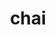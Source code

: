 ---
title: "chai"
layout: cache
categories: [package, develop]
meta: {"compilers": ["cce@18.0.0", "gcc@10.3.0", "gcc@11.4.0", "gcc@7.3.1", "gcc@7.5.0", "gcc@9.4.0", "intel-oneapi-compilers@2025.1.0"], "num_specs": 129, "num_specs_by_stack": {"e4s": 34, "e4s-cray-rhel": 6, "e4s-cray-sles": 2, "e4s-neoverse-v2": 16, "e4s-neoverse_v1": 12, "e4s-oneapi": 5, "e4s-power": 4, "e4s-rocm-external": 16, "radiuss": 10, "radiuss-aws": 14, "radiuss-aws-aarch64": 10, "root": 129}, "oss": ["amzn2", "rhel8", "sle_hpc15", "ubuntu18.04", "ubuntu20.04", "ubuntu22.04"], "platforms": ["linux"], "stacks": ["e4s", "e4s-cray-rhel", "e4s-cray-sles", "e4s-neoverse-v2", "e4s-neoverse_v1", "e4s-oneapi", "e4s-power", "e4s-rocm-external", "radiuss", "radiuss-aws", "radiuss-aws-aarch64", "root"], "targets": ["aarch64", "neoverse_v1", "neoverse_v2", "ppc64le", "x86_64_v3", "x86_64_v4"], "versions": ["2024.07.0", "2025.03.0"]}
spec_details: [{"compiler": "gcc@11.4.0", "hash": "22v4b5nqugs5gud4mzumcqdzhoig4hyw", "os": "ubuntu22.04", "platform": "linux", "size": "-", "stacks": ["e4s", "root"], "target": "x86_64_v3", "variants": ["amdgpu_target:=gfx90a", "build_system=cmake", "build_type=Release", "~cuda", "~enable_pick", "+examples", "generator=make", "~ipo", "+mpi", "~openmp", "~raja", "+rocm", "+separable_compilation", "+shared", "tests=none"], "versions": ["2024.07.0"]}, {"compiler": "gcc@11.4.0", "hash": "2slkm3cglaid2l63cq2t2bcnbpuauwsc", "os": "ubuntu22.04", "platform": "linux", "size": "-", "stacks": ["e4s-rocm-external", "root"], "target": "x86_64_v3", "variants": ["amdgpu_target:=gfx90a", "build_system=cmake", "build_type=Release", "~cuda", "~enable_pick", "+examples", "generator=make", "~ipo", "+mpi", "~openmp", "~raja", "+rocm", "+separable_compilation", "+shared", "tests=none"], "versions": ["2024.07.0"]}, {"compiler": "gcc@11.4.0", "hash": "2yaiqy4v3m3o6nph2vfmxknp7lyuymtn", "os": "ubuntu22.04", "platform": "linux", "size": "-", "stacks": ["e4s-neoverse_v1", "root"], "target": "neoverse_v1", "variants": ["build_system=cmake", "build_type=Release", "+cuda", "cuda_arch:=75", "~enable_pick", "+examples", "generator=make", "~ipo", "+mpi", "~openmp", "~raja", "~rocm", "+separable_compilation", "+shared", "tests=none"], "versions": ["2024.07.0"]}, {"compiler": "gcc@11.4.0", "hash": "3fjcsvjmcmo47vx3c2y2zvu6lf4hqvkz", "os": "ubuntu22.04", "platform": "linux", "size": "-", "stacks": ["e4s-neoverse-v2", "root"], "target": "neoverse_v2", "variants": ["build_system=cmake", "build_type=Release", "~cuda", "~enable_pick", "+examples", "generator=make", "~ipo", "+mpi", "~openmp", "~raja", "~rocm", "+separable_compilation", "+shared", "tests=none"], "versions": ["2024.07.0"]}, {"compiler": "gcc@11.4.0", "hash": "3mxp32wchbbrqfgrwg4dntj3zsekuwr3", "os": "ubuntu22.04", "platform": "linux", "size": "-", "stacks": ["e4s", "root"], "target": "x86_64_v3", "variants": ["build_system=cmake", "build_type=Release", "+cuda", "cuda_arch:=90", "~enable_pick", "+examples", "generator=make", "~ipo", "+mpi", "~openmp", "~raja", "~rocm", "+separable_compilation", "+shared", "tests=none"], "versions": ["2024.07.0"]}, {"compiler": "gcc@11.4.0", "hash": "3yrnkvdtai4wrsamcjsgas5wh37d4wb6", "os": "ubuntu22.04", "platform": "linux", "size": "-", "stacks": ["e4s", "root"], "target": "x86_64_v3", "variants": ["build_system=cmake", "build_type=Release", "+cuda", "cuda_arch:=90", "~enable_pick", "+examples", "generator=make", "~ipo", "+mpi", "~openmp", "~raja", "~rocm", "+separable_compilation", "+shared", "tests=none"], "versions": ["2024.07.0"]}, {"compiler": "gcc@7.3.1", "hash": "3yyf7ehdr6q6agmju6r3jmsommmenwbd", "os": "amzn2", "platform": "linux", "size": "-", "stacks": ["radiuss-aws", "root"], "target": "x86_64_v3", "variants": ["build_system=cmake", "build_type=Release", "~cuda", "~enable_pick", "+examples", "generator=make", "~ipo", "+mpi", "~openmp", "~raja", "~rocm", "+separable_compilation", "+shared", "tests=none"], "versions": ["2024.07.0"]}, {"compiler": "gcc@7.3.1", "hash": "4tv72w4jwqmeho7xtpq2v6xwiqhgd6p7", "os": "amzn2", "platform": "linux", "size": "-", "stacks": ["radiuss-aws-aarch64", "root"], "target": "aarch64", "variants": ["build_system=cmake", "build_type=Release", "~cuda", "+examples", "generator=make", "~ipo", "+mpi", "~openmp", "~raja", "~rocm", "+separable_compilation", "+shared", "tests=none"], "versions": ["2025.03.0"]}, {"compiler": "gcc@11.4.0", "hash": "4xggu3tb2vwauhoqc6nnq4dfiogbgucw", "os": "ubuntu22.04", "platform": "linux", "size": "-", "stacks": ["e4s-neoverse-v2", "root"], "target": "neoverse_v2", "variants": ["build_system=cmake", "build_type=Release", "+cuda", "cuda_arch:=90", "+examples", "generator=make", "~ipo", "+mpi", "~openmp", "~raja", "~rocm", "+separable_compilation", "+shared", "tests=none"], "versions": ["2025.03.0"]}, {"compiler": "gcc@11.4.0", "hash": "4zg6hsar6rrfsjbcqvxkcyd53zqe3vkx", "os": "ubuntu22.04", "platform": "linux", "size": "-", "stacks": ["e4s-neoverse_v1", "root"], "target": "neoverse_v1", "variants": ["build_system=cmake", "build_type=Release", "~cuda", "~enable_pick", "+examples", "generator=make", "~ipo", "+mpi", "~openmp", "~raja", "~rocm", "+separable_compilation", "+shared", "tests=none"], "versions": ["2024.07.0"]}, {"compiler": "gcc@11.4.0", "hash": "4zgs5v4spdarufj4zj2rwqd22vx7xl35", "os": "ubuntu22.04", "platform": "linux", "size": "-", "stacks": ["e4s", "root"], "target": "x86_64_v3", "variants": ["build_system=cmake", "build_type=Release", "+cuda", "cuda_arch:=90", "+examples", "generator=make", "~ipo", "+mpi", "~openmp", "~raja", "~rocm", "+separable_compilation", "+shared", "tests=none"], "versions": ["2025.03.0"]}, {"compiler": "gcc@11.4.0", "hash": "56are3kcbnpmt7svhloft37wftokvi42", "os": "ubuntu22.04", "platform": "linux", "size": "-", "stacks": ["e4s", "root"], "target": "x86_64_v3", "variants": ["build_system=cmake", "build_type=Release", "+cuda", "cuda_arch:=90", "~enable_pick", "+examples", "generator=make", "~ipo", "+mpi", "~openmp", "~raja", "~rocm", "+separable_compilation", "+shared", "tests=none"], "versions": ["2024.07.0"]}, {"compiler": "gcc@11.4.0", "hash": "5a6nvm4vs57d7vxux4bdtckukbchersn", "os": "ubuntu22.04", "platform": "linux", "size": "-", "stacks": ["e4s-rocm-external", "root"], "target": "x86_64_v3", "variants": ["amdgpu_target:=gfx908", "build_system=cmake", "build_type=Release", "~cuda", "+examples", "generator=make", "~ipo", "+mpi", "~openmp", "~raja", "+rocm", "+separable_compilation", "+shared", "tests=none"], "versions": ["2025.03.0"]}, {"compiler": "gcc@7.5.0", "hash": "5cxl3ngbanqzmi23mttfnpqb66tq47vx", "os": "ubuntu18.04", "platform": "linux", "size": "-", "stacks": ["radiuss", "root"], "target": "x86_64_v3", "variants": ["build_system=cmake", "build_type=Release", "~cuda", "~enable_pick", "+examples", "generator=make", "~ipo", "~mpi", "~openmp", "~raja", "~rocm", "+separable_compilation", "+shared", "tests=none"], "versions": ["2024.07.0"]}, {"compiler": "gcc@11.4.0", "hash": "5pwpzoq26tclcelnyvc52bbz5z7mivir", "os": "ubuntu22.04", "platform": "linux", "size": "-", "stacks": ["e4s", "root"], "target": "x86_64_v3", "variants": ["amdgpu_target:=gfx90a", "build_system=cmake", "build_type=Release", "~cuda", "+examples", "generator=make", "~ipo", "+mpi", "~openmp", "~raja", "+rocm", "+separable_compilation", "+shared", "tests=none"], "versions": ["2025.03.0"]}, {"compiler": "intel-oneapi-compilers@2025.1.0", "hash": "5vep675ythtga52wctz7qe6i7tv3sxtr", "os": "ubuntu22.04", "platform": "linux", "size": "-", "stacks": ["e4s-oneapi", "root"], "target": "x86_64_v3", "variants": ["build_system=cmake", "build_type=Release", "~cuda", "+examples", "generator=make", "~ipo", "+mpi", "~openmp", "~raja", "~rocm", "+separable_compilation", "+shared", "tests=none"], "versions": ["2025.03.0"]}, {"compiler": "gcc@11.4.0", "hash": "6hjg7ygjs2fdkcbawi7e7x2d3cz7lgq6", "os": "ubuntu22.04", "platform": "linux", "size": "-", "stacks": ["e4s", "root"], "target": "x86_64_v3", "variants": ["build_system=cmake", "build_type=Release", "+cuda", "cuda_arch:=80", "~enable_pick", "+examples", "generator=make", "~ipo", "+mpi", "~openmp", "~raja", "~rocm", "+separable_compilation", "+shared", "tests=none"], "versions": ["2024.07.0"]}, {"compiler": "gcc@11.4.0", "hash": "6ojzm5s2n6fl6iwkhkckzfpirg74g6p4", "os": "ubuntu22.04", "platform": "linux", "size": "-", "stacks": ["e4s-neoverse_v1", "root"], "target": "neoverse_v1", "variants": ["build_system=cmake", "build_type=Release", "~cuda", "~enable_pick", "+examples", "generator=make", "~ipo", "+mpi", "~openmp", "~raja", "~rocm", "+separable_compilation", "+shared", "tests=none"], "versions": ["2024.07.0"]}, {"compiler": "gcc@11.4.0", "hash": "6unuiaobm3dhktllyxfze6pl3bxw7rt6", "os": "ubuntu22.04", "platform": "linux", "size": "-", "stacks": ["e4s", "root"], "target": "x86_64_v3", "variants": ["amdgpu_target:=gfx90a", "build_system=cmake", "build_type=Release", "~cuda", "+examples", "generator=make", "~ipo", "+mpi", "~openmp", "~raja", "+rocm", "+separable_compilation", "+shared", "tests=none"], "versions": ["2025.03.0"]}, {"compiler": "gcc@11.4.0", "hash": "73thx6ejoihjtykgpk4bluyjebar6mpl", "os": "ubuntu22.04", "platform": "linux", "size": "-", "stacks": ["e4s-neoverse-v2", "root"], "target": "neoverse_v2", "variants": ["build_system=cmake", "build_type=Release", "+cuda", "cuda_arch:=90", "+examples", "generator=make", "~ipo", "+mpi", "~openmp", "~raja", "~rocm", "+separable_compilation", "+shared", "tests=none"], "versions": ["2025.03.0"]}, {"compiler": "gcc@7.3.1", "hash": "7fxyc5y5qi2aruoawhpr6jenj3oeptb5", "os": "amzn2", "platform": "linux", "size": "-", "stacks": ["radiuss-aws", "root"], "target": "x86_64_v3", "variants": ["build_system=cmake", "build_type=Release", "~cuda", "+examples", "generator=make", "~ipo", "+mpi", "~openmp", "~raja", "~rocm", "+separable_compilation", "+shared", "tests=none"], "versions": ["2025.03.0"]}, {"compiler": "gcc@7.3.1", "hash": "7knnf7s67osszrwwqoc3gyha4t3vfyei", "os": "amzn2", "platform": "linux", "size": "-", "stacks": ["radiuss-aws-aarch64", "root"], "target": "aarch64", "variants": ["build_system=cmake", "build_type=Release", "~cuda", "+examples", "generator=make", "~ipo", "+mpi", "~openmp", "~raja", "~rocm", "+separable_compilation", "+shared", "tests=none"], "versions": ["2025.03.0"]}, {"compiler": "gcc@11.4.0", "hash": "7neiwhduhcij6kaxjw7esutlqqhmv5ak", "os": "ubuntu22.04", "platform": "linux", "size": "-", "stacks": ["e4s-neoverse-v2", "root"], "target": "neoverse_v2", "variants": ["build_system=cmake", "build_type=Release", "~cuda", "+examples", "generator=make", "~ipo", "+mpi", "~openmp", "~raja", "~rocm", "+separable_compilation", "+shared", "tests=none"], "versions": ["2025.03.0"]}, {"compiler": "gcc@11.4.0", "hash": "a2lfvctd7qcux77gpz3ukgn224kdmkkl", "os": "ubuntu22.04", "platform": "linux", "size": "-", "stacks": ["e4s", "root"], "target": "x86_64_v3", "variants": ["build_system=cmake", "build_type=Release", "+cuda", "cuda_arch:=90", "+examples", "generator=make", "~ipo", "+mpi", "~openmp", "~raja", "~rocm", "+separable_compilation", "+shared", "tests=none"], "versions": ["2025.03.0"]}, {"compiler": "gcc@11.4.0", "hash": "a3cypotzpis63pvhxhl22s5xahniwzjs", "os": "ubuntu22.04", "platform": "linux", "size": "-", "stacks": ["e4s-neoverse-v2", "root"], "target": "neoverse_v2", "variants": ["build_system=cmake", "build_type=Release", "~cuda", "~enable_pick", "+examples", "generator=make", "~ipo", "+mpi", "~openmp", "~raja", "~rocm", "+separable_compilation", "+shared", "tests=none"], "versions": ["2024.07.0"]}, {"compiler": "gcc@11.4.0", "hash": "adm2q5g2el32khb6ae5uns2u22byl55r", "os": "ubuntu22.04", "platform": "linux", "size": "-", "stacks": ["e4s-neoverse_v1", "root"], "target": "neoverse_v1", "variants": ["build_system=cmake", "build_type=Release", "~cuda", "~enable_pick", "+examples", "generator=make", "~ipo", "+mpi", "~openmp", "~raja", "~rocm", "+separable_compilation", "+shared", "tests=none"], "versions": ["2024.07.0"]}, {"compiler": "gcc@11.4.0", "hash": "ae6poj2fbhsutggtsxs2imciqzx7fgzl", "os": "ubuntu22.04", "platform": "linux", "size": "-", "stacks": ["e4s-neoverse-v2", "root"], "target": "neoverse_v2", "variants": ["build_system=cmake", "build_type=Release", "+cuda", "cuda_arch:=90", "~enable_pick", "+examples", "generator=make", "~ipo", "+mpi", "~openmp", "~raja", "~rocm", "+separable_compilation", "+shared", "tests=none"], "versions": ["2024.07.0"]}, {"compiler": "gcc@11.4.0", "hash": "ahg4qewo3ltqs5sncogcfwoh34ft3amv", "os": "ubuntu22.04", "platform": "linux", "size": "-", "stacks": ["e4s-rocm-external", "root"], "target": "x86_64_v3", "variants": ["amdgpu_target:=gfx908", "build_system=cmake", "build_type=Release", "~cuda", "+examples", "generator=make", "~ipo", "+mpi", "~openmp", "~raja", "+rocm", "+separable_compilation", "+shared", "tests=none"], "versions": ["2025.03.0"]}, {"compiler": "gcc@7.3.1", "hash": "al5braskbeihnfpkmlwbqmudvnu6dckv", "os": "amzn2", "platform": "linux", "size": "-", "stacks": ["radiuss-aws", "root"], "target": "x86_64_v3", "variants": ["build_system=cmake", "build_type=Release", "~cuda", "+examples", "generator=make", "~ipo", "+mpi", "~openmp", "~raja", "~rocm", "+separable_compilation", "+shared", "tests=none"], "versions": ["2025.03.0"]}, {"compiler": "gcc@7.3.1", "hash": "anykwg76am27casbjx2dij4toh2pluay", "os": "amzn2", "platform": "linux", "size": "-", "stacks": ["radiuss-aws", "root"], "target": "x86_64_v3", "variants": ["build_system=cmake", "build_type=Release", "~cuda", "~enable_pick", "+examples", "generator=make", "~ipo", "+mpi", "~openmp", "~raja", "~rocm", "+separable_compilation", "+shared", "tests=none"], "versions": ["2024.07.0"]}, {"compiler": "gcc@11.4.0", "hash": "b2zer444eozdf6zx2bigxrbpnmsmn7aj", "os": "ubuntu22.04", "platform": "linux", "size": "-", "stacks": ["e4s-rocm-external", "root"], "target": "x86_64_v3", "variants": ["amdgpu_target:=gfx908", "build_system=cmake", "build_type=Release", "~cuda", "~enable_pick", "+examples", "generator=make", "~ipo", "+mpi", "~openmp", "~raja", "+rocm", "+separable_compilation", "+shared", "tests=none"], "versions": ["2024.07.0"]}, {"compiler": "gcc@11.4.0", "hash": "b5g3v4ae6clhvlhp2qfof4entlkgzt55", "os": "ubuntu22.04", "platform": "linux", "size": "-", "stacks": ["e4s", "root"], "target": "x86_64_v3", "variants": ["amdgpu_target:=gfx90a", "build_system=cmake", "build_type=Release", "~cuda", "~enable_pick", "+examples", "generator=make", "~ipo", "+mpi", "~openmp", "~raja", "+rocm", "+separable_compilation", "+shared", "tests=none"], "versions": ["2024.07.0"]}, {"compiler": "gcc@7.5.0", "hash": "bcrae26tolhqln6kx7tmqtsgxyl6sqnv", "os": "ubuntu18.04", "platform": "linux", "size": "-", "stacks": ["radiuss", "root"], "target": "x86_64_v3", "variants": ["build_system=cmake", "build_type=Release", "~cuda", "+enable_pick", "+examples", "generator=make", "~ipo", "~mpi", "~openmp", "+raja", "~rocm", "+separable_compilation", "+shared", "tests=none"], "versions": ["2024.07.0"]}, {"compiler": "gcc@10.3.0", "hash": "blers53k22irbe4y3zrw6fuds32v4io7", "os": "sle_hpc15", "platform": "linux", "size": "-", "stacks": ["e4s-cray-sles", "root"], "target": "x86_64_v4", "variants": ["build_system=cmake", "build_type=Release", "~cuda", "~enable_pick", "+examples", "generator=make", "~ipo", "+mpi", "~openmp", "~raja", "~rocm", "+separable_compilation", "+shared", "tests=none"], "versions": ["2024.07.0"]}, {"compiler": "gcc@11.4.0", "hash": "c4gbioljexc5xhll4bc56tnkohsx545r", "os": "ubuntu22.04", "platform": "linux", "size": "-", "stacks": ["e4s", "root"], "target": "x86_64_v3", "variants": ["build_system=cmake", "build_type=Release", "~cuda", "+examples", "generator=make", "~ipo", "+mpi", "~openmp", "~raja", "~rocm", "+separable_compilation", "+shared", "tests=none"], "versions": ["2025.03.0"]}, {"compiler": "gcc@11.4.0", "hash": "caym4cdfoe56wikwi6jpsfkqre5zvvjr", "os": "ubuntu22.04", "platform": "linux", "size": "-", "stacks": ["e4s", "root"], "target": "x86_64_v3", "variants": ["amdgpu_target:=gfx90a", "build_system=cmake", "build_type=Release", "~cuda", "~enable_pick", "+examples", "generator=make", "~ipo", "+mpi", "~openmp", "~raja", "+rocm", "+separable_compilation", "+shared", "tests=none"], "versions": ["2024.07.0"]}, {"compiler": "intel-oneapi-compilers@2025.1.0", "hash": "chthr3rskljfhlndmze7pg5lapmpci3k", "os": "ubuntu22.04", "platform": "linux", "size": "-", "stacks": ["e4s-oneapi", "root"], "target": "x86_64_v3", "variants": ["build_system=cmake", "build_type=Release", "~cuda", "+examples", "generator=make", "~ipo", "+mpi", "~openmp", "~raja", "~rocm", "+separable_compilation", "+shared", "tests=none"], "versions": ["2025.03.0"]}, {"compiler": "gcc@11.4.0", "hash": "cmph6wmr5s4ehinmdtwtr2xj4chugevh", "os": "ubuntu22.04", "platform": "linux", "size": "-", "stacks": ["e4s", "root"], "target": "x86_64_v3", "variants": ["build_system=cmake", "build_type=Release", "+cuda", "cuda_arch:=80", "+examples", "generator=make", "~ipo", "+mpi", "~openmp", "~raja", "~rocm", "+separable_compilation", "+shared", "tests=none"], "versions": ["2025.03.0"]}, {"compiler": "gcc@11.4.0", "hash": "d3zmjn65zqpewh6qbgakeh7hsv6a7gh7", "os": "ubuntu22.04", "platform": "linux", "size": "-", "stacks": ["e4s", "root"], "target": "x86_64_v3", "variants": ["build_system=cmake", "build_type=Release", "~cuda", "~enable_pick", "+examples", "generator=make", "~ipo", "+mpi", "~openmp", "~raja", "~rocm", "+separable_compilation", "+shared", "tests=none"], "versions": ["2024.07.0"]}, {"compiler": "gcc@7.3.1", "hash": "d6uvcctdc3fl3embqz56du725rrw75gi", "os": "amzn2", "platform": "linux", "size": "-", "stacks": ["radiuss-aws", "root"], "target": "x86_64_v3", "variants": ["build_system=cmake", "build_type=Release", "+cuda", "cuda_arch:=70", "+examples", "generator=make", "~ipo", "+mpi", "~openmp", "+raja", "~rocm", "+separable_compilation", "+shared", "tests=none"], "versions": ["2025.03.0"]}, {"compiler": "gcc@11.4.0", "hash": "dfabsky6u32buglcu2fqmx7omxeopggi", "os": "ubuntu22.04", "platform": "linux", "size": "-", "stacks": ["e4s-rocm-external", "root"], "target": "x86_64_v3", "variants": ["amdgpu_target:=gfx908", "build_system=cmake", "build_type=Release", "~cuda", "~enable_pick", "+examples", "generator=make", "~ipo", "+mpi", "~openmp", "~raja", "+rocm", "+separable_compilation", "+shared", "tests=none"], "versions": ["2024.07.0"]}, {"compiler": "cce@18.0.0", "hash": "didftjxngmre3sp4mw6mbd5mjpdfsc2d", "os": "rhel8", "platform": "linux", "size": "-", "stacks": ["e4s-cray-rhel", "root"], "target": "x86_64_v3", "variants": ["build_system=cmake", "build_type=Release", "~cuda", "~enable_pick", "+examples", "generator=make", "~ipo", "+mpi", "~openmp", "~raja", "~rocm", "+separable_compilation", "+shared", "tests=none"], "versions": ["2024.07.0"]}, {"compiler": "gcc@7.5.0", "hash": "djk4ig6ht54w4kdnxieyqekcmded7nb7", "os": "ubuntu18.04", "platform": "linux", "size": "-", "stacks": ["radiuss", "root"], "target": "x86_64_v3", "variants": ["build_system=cmake", "build_type=Release", "~cuda", "~enable_pick", "+examples", "generator=make", "~ipo", "~mpi", "~openmp", "~raja", "~rocm", "+separable_compilation", "+shared", "tests=none"], "versions": ["2024.07.0"]}, {"compiler": "gcc@7.3.1", "hash": "drc37qztaextscf4ha7fgnavswedbzxy", "os": "amzn2", "platform": "linux", "size": "-", "stacks": ["radiuss-aws", "root"], "target": "x86_64_v3", "variants": ["build_system=cmake", "build_type=Release", "+cuda", "cuda_arch:=70", "+examples", "generator=make", "~ipo", "+mpi", "~openmp", "+raja", "~rocm", "+separable_compilation", "+shared", "tests=none"], "versions": ["2025.03.0"]}, {"compiler": "gcc@11.4.0", "hash": "e6z422d6khgdu7sb6uh4usjw34blzvbg", "os": "ubuntu22.04", "platform": "linux", "size": "-", "stacks": ["e4s-rocm-external", "root"], "target": "x86_64_v3", "variants": ["amdgpu_target:=gfx90a", "build_system=cmake", "build_type=Release", "~cuda", "~enable_pick", "+examples", "generator=make", "~ipo", "+mpi", "~openmp", "~raja", "+rocm", "+separable_compilation", "+shared", "tests=none"], "versions": ["2024.07.0"]}, {"compiler": "gcc@11.4.0", "hash": "ef7rv6crbl4sr5nmzqkh3mbnf5ou35of", "os": "ubuntu22.04", "platform": "linux", "size": "-", "stacks": ["e4s-rocm-external", "root"], "target": "x86_64_v3", "variants": ["amdgpu_target:=gfx908", "build_system=cmake", "build_type=Release", "~cuda", "+examples", "generator=make", "~ipo", "+mpi", "~openmp", "~raja", "+rocm", "+separable_compilation", "+shared", "tests=none"], "versions": ["2025.03.0"]}, {"compiler": "gcc@9.4.0", "hash": "ehfgtkqmnk6zasgmqgc6aq7vuuva5i62", "os": "ubuntu20.04", "platform": "linux", "size": "-", "stacks": ["e4s-power", "root"], "target": "ppc64le", "variants": ["build_system=cmake", "build_type=Release", "+cuda", "cuda_arch:=70", "~enable_pick", "+examples", "generator=make", "~ipo", "+mpi", "~openmp", "~raja", "~rocm", "+separable_compilation", "+shared", "tests=none"], "versions": ["2024.07.0"]}, {"compiler": "gcc@7.3.1", "hash": "esszpy5zxydgzqfkffb74blmzpcjaqtz", "os": "amzn2", "platform": "linux", "size": "-", "stacks": ["radiuss-aws-aarch64", "root"], "target": "aarch64", "variants": ["build_system=cmake", "build_type=Release", "~cuda", "+examples", "generator=make", "~ipo", "+mpi", "~openmp", "~raja", "~rocm", "+separable_compilation", "+shared", "tests=none"], "versions": ["2025.03.0"]}, {"compiler": "gcc@9.4.0", "hash": "f3ody3kuwl43rcvviqrdpaxhbuulukku", "os": "ubuntu20.04", "platform": "linux", "size": "-", "stacks": ["e4s-power", "root"], "target": "ppc64le", "variants": ["build_system=cmake", "build_type=Release", "~cuda", "~enable_pick", "+examples", "generator=make", "~ipo", "+mpi", "~openmp", "~raja", "~rocm", "+separable_compilation", "+shared", "tests=none"], "versions": ["2024.07.0"]}, {"compiler": "gcc@11.4.0", "hash": "fqgb2jnraebswa7wr73vondde3ij7u3s", "os": "ubuntu22.04", "platform": "linux", "size": "-", "stacks": ["e4s-neoverse-v2", "root"], "target": "neoverse_v2", "variants": ["build_system=cmake", "build_type=Release", "+cuda", "cuda_arch:=90", "+examples", "generator=make", "~ipo", "+mpi", "~openmp", "~raja", "~rocm", "+separable_compilation", "+shared", "tests=none"], "versions": ["2025.03.0"]}, {"compiler": "gcc@11.4.0", "hash": "fsizxq4lbsmpflkpcpx6gp27noobc36e", "os": "ubuntu22.04", "platform": "linux", "size": "-", "stacks": ["e4s-neoverse-v2", "root"], "target": "neoverse_v2", "variants": ["build_system=cmake", "build_type=Release", "~cuda", "~enable_pick", "+examples", "generator=make", "~ipo", "+mpi", "~openmp", "~raja", "~rocm", "+separable_compilation", "+shared", "tests=none"], "versions": ["2024.07.0"]}, {"compiler": "gcc@7.5.0", "hash": "fwil7euzdqmzr56ufrmyx7twdxvltij2", "os": "ubuntu18.04", "platform": "linux", "size": "-", "stacks": ["radiuss", "root"], "target": "x86_64_v3", "variants": ["build_system=cmake", "build_type=Release", "~cuda", "+enable_pick", "+examples", "generator=make", "~ipo", "~mpi", "~openmp", "+raja", "~rocm", "+separable_compilation", "+shared", "tests=none"], "versions": ["2024.07.0"]}, {"compiler": "cce@18.0.0", "hash": "fwwsnrv3f4dvik24ihdo3pl4lhtud426", "os": "rhel8", "platform": "linux", "size": "-", "stacks": ["e4s-cray-rhel", "root"], "target": "x86_64_v3", "variants": ["build_system=cmake", "build_type=Release", "~cuda", "~enable_pick", "+examples", "generator=make", "~ipo", "+mpi", "~openmp", "~raja", "~rocm", "+separable_compilation", "+shared", "tests=none"], "versions": ["2024.07.0"]}, {"compiler": "gcc@11.4.0", "hash": "gc7ehc3fllzuwipkuevhhkucqst4rxr5", "os": "ubuntu22.04", "platform": "linux", "size": "-", "stacks": ["e4s", "root"], "target": "x86_64_v3", "variants": ["build_system=cmake", "build_type=Release", "+cuda", "cuda_arch:=80", "~enable_pick", "+examples", "generator=make", "~ipo", "+mpi", "~openmp", "~raja", "~rocm", "+separable_compilation", "+shared", "tests=none"], "versions": ["2024.07.0"]}, {"compiler": "gcc@7.3.1", "hash": "gfzdcgrvrzxlb32xqq2zbjrtlc2sqcvp", "os": "amzn2", "platform": "linux", "size": "-", "stacks": ["radiuss-aws", "root"], "target": "x86_64_v3", "variants": ["build_system=cmake", "build_type=Release", "~cuda", "+examples", "generator=make", "~ipo", "+mpi", "~openmp", "~raja", "~rocm", "+separable_compilation", "+shared", "tests=none"], "versions": ["2025.03.0"]}, {"compiler": "gcc@11.4.0", "hash": "h2nnexco3pxew6ngs56a2arikbh2yzqa", "os": "ubuntu22.04", "platform": "linux", "size": "-", "stacks": ["e4s-rocm-external", "root"], "target": "x86_64_v3", "variants": ["amdgpu_target:=gfx90a", "build_system=cmake", "build_type=Release", "~cuda", "~enable_pick", "+examples", "generator=make", "~ipo", "+mpi", "~openmp", "~raja", "+rocm", "+separable_compilation", "+shared", "tests=none"], "versions": ["2024.07.0"]}, {"compiler": "gcc@11.4.0", "hash": "hy73klhtbapp7x374bvcop3fzehfaois", "os": "ubuntu22.04", "platform": "linux", "size": "-", "stacks": ["e4s-rocm-external", "root"], "target": "x86_64_v3", "variants": ["amdgpu_target:=gfx90a", "build_system=cmake", "build_type=Release", "~cuda", "+examples", "generator=make", "~ipo", "+mpi", "~openmp", "~raja", "+rocm", "+separable_compilation", "+shared", "tests=none"], "versions": ["2025.03.0"]}, {"compiler": "gcc@11.4.0", "hash": "hyz5hgqrqoeclqgjm4vo35yffqn4rk6c", "os": "ubuntu22.04", "platform": "linux", "size": "-", "stacks": ["e4s", "root"], "target": "x86_64_v3", "variants": ["build_system=cmake", "build_type=Release", "~cuda", "+examples", "generator=make", "~ipo", "+mpi", "~openmp", "~raja", "~rocm", "+separable_compilation", "+shared", "tests=none"], "versions": ["2025.03.0"]}, {"compiler": "gcc@11.4.0", "hash": "i6h6fny2gn3x2lgvz7eyvl2dykfusr4v", "os": "ubuntu22.04", "platform": "linux", "size": "-", "stacks": ["e4s-neoverse_v1", "root"], "target": "neoverse_v1", "variants": ["build_system=cmake", "build_type=Release", "+cuda", "cuda_arch:=80", "~enable_pick", "+examples", "generator=make", "~ipo", "+mpi", "~openmp", "~raja", "~rocm", "+separable_compilation", "+shared", "tests=none"], "versions": ["2024.07.0"]}, {"compiler": "gcc@11.4.0", "hash": "ibgfahcmpmxlgykf362rzrygibv5qu2c", "os": "ubuntu22.04", "platform": "linux", "size": "-", "stacks": ["e4s", "root"], "target": "x86_64_v3", "variants": ["build_system=cmake", "build_type=Release", "~cuda", "~enable_pick", "+examples", "generator=make", "~ipo", "+mpi", "~openmp", "~raja", "~rocm", "+separable_compilation", "+shared", "tests=none"], "versions": ["2024.07.0"]}, {"compiler": "gcc@7.3.1", "hash": "iitkl4usni5wi2oazdi3iisavd77uqdj", "os": "amzn2", "platform": "linux", "size": "-", "stacks": ["radiuss-aws-aarch64", "root"], "target": "aarch64", "variants": ["build_system=cmake", "build_type=Release", "~cuda", "~enable_pick", "+examples", "generator=make", "~ipo", "+mpi", "~openmp", "~raja", "~rocm", "+separable_compilation", "+shared", "tests=none"], "versions": ["2024.07.0"]}, {"compiler": "gcc@11.4.0", "hash": "io426abkxmanmezzgp2bl65rwrogoyry", "os": "ubuntu22.04", "platform": "linux", "size": "-", "stacks": ["e4s-rocm-external", "root"], "target": "x86_64_v3", "variants": ["amdgpu_target:=gfx90a", "build_system=cmake", "build_type=Release", "~cuda", "~enable_pick", "+examples", "generator=make", "~ipo", "+mpi", "~openmp", "~raja", "+rocm", "+separable_compilation", "+shared", "tests=none"], "versions": ["2024.07.0"]}, {"compiler": "gcc@7.3.1", "hash": "ism24utakv73bbc24t4b5yycvzlv4wjm", "os": "amzn2", "platform": "linux", "size": "-", "stacks": ["radiuss-aws", "root"], "target": "x86_64_v3", "variants": ["build_system=cmake", "build_type=Release", "+cuda", "cuda_arch:=70", "~enable_pick", "+examples", "generator=make", "~ipo", "+mpi", "~openmp", "+raja", "~rocm", "+separable_compilation", "+shared", "tests=none"], "versions": ["2024.07.0"]}, {"compiler": "gcc@11.4.0", "hash": "joglnetja2ozmntkjxzsf66p5utu2xfo", "os": "ubuntu22.04", "platform": "linux", "size": "-", "stacks": ["e4s-neoverse_v1", "root"], "target": "neoverse_v1", "variants": ["build_system=cmake", "build_type=Release", "+cuda", "cuda_arch:=80", "~enable_pick", "+examples", "generator=make", "~ipo", "+mpi", "~openmp", "~raja", "~rocm", "+separable_compilation", "+shared", "tests=none"], "versions": ["2024.07.0"]}, {"compiler": "gcc@11.4.0", "hash": "jxdvfcd2ktiwtwywnhznvdg7srgpkzxc", "os": "ubuntu22.04", "platform": "linux", "size": "-", "stacks": ["e4s-neoverse_v1", "root"], "target": "neoverse_v1", "variants": ["build_system=cmake", "build_type=Release", "+cuda", "cuda_arch:=80", "~enable_pick", "+examples", "generator=make", "~ipo", "+mpi", "~openmp", "~raja", "~rocm", "+separable_compilation", "+shared", "tests=none"], "versions": ["2024.07.0"]}, {"compiler": "gcc@11.4.0", "hash": "jxljcwlp2y34kww4nh2ddk4ixzrjtu2v", "os": "ubuntu22.04", "platform": "linux", "size": "-", "stacks": ["e4s-neoverse_v1", "root"], "target": "neoverse_v1", "variants": ["build_system=cmake", "build_type=Release", "+cuda", "cuda_arch:=90", "~enable_pick", "+examples", "generator=make", "~ipo", "+mpi", "~openmp", "~raja", "~rocm", "+separable_compilation", "+shared", "tests=none"], "versions": ["2024.07.0"]}, {"compiler": "gcc@11.4.0", "hash": "k7kz4foojo7mj5xkr3h7bo7vyig7zxqg", "os": "ubuntu22.04", "platform": "linux", "size": "-", "stacks": ["e4s-neoverse-v2", "root"], "target": "neoverse_v2", "variants": ["build_system=cmake", "build_type=Release", "+cuda", "cuda_arch:=90", "~enable_pick", "+examples", "generator=make", "~ipo", "+mpi", "~openmp", "~raja", "~rocm", "+separable_compilation", "+shared", "tests=none"], "versions": ["2024.07.0"]}, {"compiler": "gcc@11.4.0", "hash": "kgsicbzavx7ghlqqp64p5pbs7rvz6zbm", "os": "ubuntu22.04", "platform": "linux", "size": "-", "stacks": ["e4s-neoverse-v2", "root"], "target": "neoverse_v2", "variants": ["build_system=cmake", "build_type=Release", "+cuda", "cuda_arch:=90", "~enable_pick", "+examples", "generator=make", "~ipo", "+mpi", "~openmp", "~raja", "~rocm", "+separable_compilation", "+shared", "tests=none"], "versions": ["2024.07.0"]}, {"compiler": "gcc@11.4.0", "hash": "kifqrckuu4q2zu775olfixvcnl4ybpuk", "os": "ubuntu22.04", "platform": "linux", "size": "-", "stacks": ["e4s", "root"], "target": "x86_64_v3", "variants": ["build_system=cmake", "build_type=Release", "+cuda", "cuda_arch:=80", "+examples", "generator=make", "~ipo", "+mpi", "~openmp", "~raja", "~rocm", "+separable_compilation", "+shared", "tests=none"], "versions": ["2025.03.0"]}, {"compiler": "gcc@11.4.0", "hash": "kspobgdxodput6lupi4suvjd2lp4n74o", "os": "ubuntu22.04", "platform": "linux", "size": "-", "stacks": ["e4s", "root"], "target": "x86_64_v3", "variants": ["amdgpu_target:=gfx90a", "build_system=cmake", "build_type=Release", "~cuda", "+examples", "generator=make", "~ipo", "+mpi", "~openmp", "~raja", "+rocm", "+separable_compilation", "+shared", "tests=none"], "versions": ["2025.03.0"]}, {"compiler": "gcc@11.4.0", "hash": "ldvpllak24t5vjgwqzlcqbf3c27s6dyj", "os": "ubuntu22.04", "platform": "linux", "size": "-", "stacks": ["e4s", "root"], "target": "x86_64_v3", "variants": ["amdgpu_target:=gfx90a", "build_system=cmake", "build_type=Release", "~cuda", "~enable_pick", "+examples", "generator=make", "~ipo", "+mpi", "~openmp", "~raja", "+rocm", "+separable_compilation", "+shared", "tests=none"], "versions": ["2024.07.0"]}, {"compiler": "gcc@11.4.0", "hash": "lhrjyejdiitj77zm3tisko7oannddj2w", "os": "ubuntu22.04", "platform": "linux", "size": "-", "stacks": ["e4s-neoverse_v1", "root"], "target": "neoverse_v1", "variants": ["build_system=cmake", "build_type=Release", "+cuda", "cuda_arch:=75", "~enable_pick", "+examples", "generator=make", "~ipo", "+mpi", "~openmp", "~raja", "~rocm", "+separable_compilation", "+shared", "tests=none"], "versions": ["2024.07.0"]}, {"compiler": "gcc@11.4.0", "hash": "lutkveukdkoindt4u6litlimdsmvkrzs", "os": "ubuntu22.04", "platform": "linux", "size": "-", "stacks": ["e4s", "root"], "target": "x86_64_v3", "variants": ["build_system=cmake", "build_type=Release", "~cuda", "~enable_pick", "+examples", "generator=make", "~ipo", "+mpi", "~openmp", "~raja", "~rocm", "+separable_compilation", "+shared", "tests=none"], "versions": ["2024.07.0"]}, {"compiler": "gcc@11.4.0", "hash": "m2yakbsv4r6hubgggtsvntg4yxppzalx", "os": "ubuntu22.04", "platform": "linux", "size": "-", "stacks": ["e4s-neoverse-v2", "root"], "target": "neoverse_v2", "variants": ["build_system=cmake", "build_type=Release", "+cuda", "cuda_arch:=90", "~enable_pick", "+examples", "generator=make", "~ipo", "+mpi", "~openmp", "~raja", "~rocm", "+separable_compilation", "+shared", "tests=none"], "versions": ["2024.07.0"]}, {"compiler": "gcc@11.4.0", "hash": "mbuz4djdcm4dcujostxm72mdgxigd25h", "os": "ubuntu22.04", "platform": "linux", "size": "-", "stacks": ["e4s", "root"], "target": "x86_64_v3", "variants": ["build_system=cmake", "build_type=Release", "+cuda", "cuda_arch:=90", "~enable_pick", "+examples", "generator=make", "~ipo", "+mpi", "~openmp", "~raja", "~rocm", "+separable_compilation", "+shared", "tests=none"], "versions": ["2024.07.0"]}, {"compiler": "gcc@11.4.0", "hash": "mgkocwe556dsod7nc5fezpjust7djzsb", "os": "ubuntu22.04", "platform": "linux", "size": "-", "stacks": ["e4s", "root"], "target": "x86_64_v3", "variants": ["build_system=cmake", "build_type=Release", "+cuda", "cuda_arch:=80", "~enable_pick", "+examples", "generator=make", "~ipo", "+mpi", "~openmp", "~raja", "~rocm", "+separable_compilation", "+shared", "tests=none"], "versions": ["2024.07.0"]}, {"compiler": "cce@18.0.0", "hash": "mkoqatih4kykxpftzdwus3o44d2qysxg", "os": "rhel8", "platform": "linux", "size": "-", "stacks": ["e4s-cray-rhel", "root"], "target": "x86_64_v3", "variants": ["build_system=cmake", "build_type=Release", "~cuda", "+examples", "generator=make", "~ipo", "+mpi", "~openmp", "~raja", "~rocm", "+separable_compilation", "+shared", "tests=none"], "versions": ["2025.03.0"]}, {"compiler": "gcc@11.4.0", "hash": "mnsotkjd2nx6eeh6ttbv6hzvwpvifi3v", "os": "ubuntu22.04", "platform": "linux", "size": "-", "stacks": ["e4s-neoverse_v1", "root"], "target": "neoverse_v1", "variants": ["build_system=cmake", "build_type=Release", "+cuda", "cuda_arch:=90", "~enable_pick", "+examples", "generator=make", "~ipo", "+mpi", "~openmp", "~raja", "~rocm", "+separable_compilation", "+shared", "tests=none"], "versions": ["2024.07.0"]}, {"compiler": "gcc@7.3.1", "hash": "muheykg4trrbpi6aaklctnk2novjxyi5", "os": "amzn2", "platform": "linux", "size": "-", "stacks": ["radiuss-aws", "root"], "target": "x86_64_v3", "variants": ["build_system=cmake", "build_type=Release", "+cuda", "cuda_arch:=70", "+examples", "generator=make", "~ipo", "+mpi", "~openmp", "+raja", "~rocm", "+separable_compilation", "+shared", "tests=none"], "versions": ["2025.03.0"]}, {"compiler": "gcc@11.4.0", "hash": "mule3vcanomdoomsmm3nkcneztcwpyqy", "os": "ubuntu22.04", "platform": "linux", "size": "-", "stacks": ["e4s-rocm-external", "root"], "target": "x86_64_v3", "variants": ["amdgpu_target:=gfx908", "build_system=cmake", "build_type=Release", "~cuda", "~enable_pick", "+examples", "generator=make", "~ipo", "+mpi", "~openmp", "~raja", "+rocm", "+separable_compilation", "+shared", "tests=none"], "versions": ["2024.07.0"]}, {"compiler": "gcc@11.4.0", "hash": "ndv343tybv2ybsmytx4xadnm6qjyy7nj", "os": "ubuntu22.04", "platform": "linux", "size": "-", "stacks": ["e4s-neoverse_v1", "root"], "target": "neoverse_v1", "variants": ["build_system=cmake", "build_type=Release", "+cuda", "cuda_arch:=75", "~enable_pick", "+examples", "generator=make", "~ipo", "+mpi", "~openmp", "~raja", "~rocm", "+separable_compilation", "+shared", "tests=none"], "versions": ["2024.07.0"]}, {"compiler": "gcc@11.4.0", "hash": "oaby7rqbsplirfjd7sfcmgp42fbfrbts", "os": "ubuntu22.04", "platform": "linux", "size": "-", "stacks": ["e4s", "root"], "target": "x86_64_v3", "variants": ["build_system=cmake", "build_type=Release", "~cuda", "+examples", "generator=make", "~ipo", "+mpi", "~openmp", "~raja", "~rocm", "+separable_compilation", "+shared", "tests=none"], "versions": ["2025.03.0"]}, {"compiler": "cce@18.0.0", "hash": "obxgkdn5ok5ltcvod3pj66r6wclpon4t", "os": "rhel8", "platform": "linux", "size": "-", "stacks": ["e4s-cray-rhel", "root"], "target": "x86_64_v3", "variants": ["build_system=cmake", "build_type=Release", "~cuda", "~enable_pick", "+examples", "generator=make", "~ipo", "+mpi", "~openmp", "~raja", "~rocm", "+separable_compilation", "+shared", "tests=none"], "versions": ["2024.07.0"]}, {"compiler": "gcc@7.3.1", "hash": "oo3wptgrxns23toi2cwolxsqm4hfpfyv", "os": "amzn2", "platform": "linux", "size": "-", "stacks": ["radiuss-aws", "root"], "target": "x86_64_v3", "variants": ["build_system=cmake", "build_type=Release", "+cuda", "cuda_arch:=70", "~enable_pick", "+examples", "generator=make", "~ipo", "+mpi", "~openmp", "+raja", "~rocm", "+separable_compilation", "+shared", "tests=none"], "versions": ["2024.07.0"]}, {"compiler": "gcc@7.5.0", "hash": "ooni4fcdt4pvqcnyw7iwrjamnc6s6gxd", "os": "ubuntu18.04", "platform": "linux", "size": "-", "stacks": ["radiuss", "root"], "target": "x86_64_v3", "variants": ["build_system=cmake", "build_type=Release", "~cuda", "+examples", "generator=make", "~ipo", "~mpi", "~openmp", "~raja", "~rocm", "+separable_compilation", "+shared", "tests=none"], "versions": ["2025.03.0"]}, {"compiler": "gcc@11.4.0", "hash": "orjd4u6ax35e5c42fjwhpmar7v3zd6yn", "os": "ubuntu22.04", "platform": "linux", "size": "-", "stacks": ["e4s", "root"], "target": "x86_64_v3", "variants": ["build_system=cmake", "build_type=Release", "+cuda", "cuda_arch:=90", "~enable_pick", "+examples", "generator=make", "~ipo", "+mpi", "~openmp", "~raja", "~rocm", "+separable_compilation", "+shared", "tests=none"], "versions": ["2024.07.0"]}, {"compiler": "gcc@7.5.0", "hash": "p7drt4zrnbkq3xsmrfdbyai6qv62y45u", "os": "ubuntu18.04", "platform": "linux", "size": "-", "stacks": ["radiuss", "root"], "target": "x86_64_v3", "variants": ["build_system=cmake", "build_type=Release", "~cuda", "+examples", "generator=make", "~ipo", "~mpi", "~openmp", "~raja", "~rocm", "+separable_compilation", "+shared", "tests=none"], "versions": ["2025.03.0"]}, {"compiler": "gcc@11.4.0", "hash": "pfe2m4srlgxanoqj62kw3ss5qtuf6sy2", "os": "ubuntu22.04", "platform": "linux", "size": "-", "stacks": ["e4s-neoverse-v2", "root"], "target": "neoverse_v2", "variants": ["build_system=cmake", "build_type=Release", "~cuda", "~enable_pick", "+examples", "generator=make", "~ipo", "+mpi", "~openmp", "~raja", "~rocm", "+separable_compilation", "+shared", "tests=none"], "versions": ["2024.07.0"]}, {"compiler": "gcc@11.4.0", "hash": "pfysefcorsmtx4jhc6w5ndpzwf7catoq", "os": "ubuntu22.04", "platform": "linux", "size": "-", "stacks": ["e4s", "root"], "target": "x86_64_v3", "variants": ["build_system=cmake", "build_type=Release", "+cuda", "cuda_arch:=90", "+examples", "generator=make", "~ipo", "+mpi", "~openmp", "~raja", "~rocm", "+separable_compilation", "+shared", "tests=none"], "versions": ["2025.03.0"]}, {"compiler": "gcc@7.3.1", "hash": "pkmj4ebluesbkoo3auisyfeqsbd3aacc", "os": "amzn2", "platform": "linux", "size": "-", "stacks": ["radiuss-aws", "root"], "target": "x86_64_v3", "variants": ["build_system=cmake", "build_type=Release", "~cuda", "~enable_pick", "+examples", "generator=make", "~ipo", "+mpi", "~openmp", "~raja", "~rocm", "+separable_compilation", "+shared", "tests=none"], "versions": ["2024.07.0"]}, {"compiler": "gcc@7.3.1", "hash": "pl55d6waczvkpsi5nakodkirdbldlacs", "os": "amzn2", "platform": "linux", "size": "-", "stacks": ["radiuss-aws-aarch64", "root"], "target": "aarch64", "variants": ["build_system=cmake", "build_type=Release", "~cuda", "+examples", "generator=make", "~ipo", "+mpi", "~openmp", "~raja", "~rocm", "+separable_compilation", "+shared", "tests=none"], "versions": ["2025.03.0"]}, {"compiler": "gcc@11.4.0", "hash": "pm5hrrtakp6tujak74hduohpgsjrrkg3", "os": "ubuntu22.04", "platform": "linux", "size": "-", "stacks": ["e4s", "root"], "target": "x86_64_v3", "variants": ["build_system=cmake", "build_type=Release", "+cuda", "cuda_arch:=80", "+examples", "generator=make", "~ipo", "+mpi", "~openmp", "~raja", "~rocm", "+separable_compilation", "+shared", "tests=none"], "versions": ["2025.03.0"]}, {"compiler": "gcc@7.5.0", "hash": "pno5acazpfm6nelsqkxhiozckfbgpxri", "os": "ubuntu18.04", "platform": "linux", "size": "-", "stacks": ["radiuss", "root"], "target": "x86_64_v3", "variants": ["build_system=cmake", "build_type=Release", "~cuda", "~enable_pick", "+examples", "generator=make", "~ipo", "~mpi", "~openmp", "~raja", "~rocm", "+separable_compilation", "+shared", "tests=none"], "versions": ["2024.07.0"]}, {"compiler": "gcc@7.3.1", "hash": "ptodq6xf2cuqe2i56nzke2ajnw7yynf3", "os": "amzn2", "platform": "linux", "size": "-", "stacks": ["radiuss-aws-aarch64", "root"], "target": "aarch64", "variants": ["build_system=cmake", "build_type=Release", "~cuda", "~enable_pick", "+examples", "generator=make", "~ipo", "+mpi", "~openmp", "~raja", "~rocm", "+separable_compilation", "+shared", "tests=none"], "versions": ["2024.07.0"]}, {"compiler": "gcc@11.4.0", "hash": "ptqqjpxnqpofqvf2ee2dn6443iy5vroo", "os": "ubuntu22.04", "platform": "linux", "size": "-", "stacks": ["e4s-neoverse-v2", "root"], "target": "neoverse_v2", "variants": ["build_system=cmake", "build_type=Release", "+cuda", "cuda_arch:=90", "~enable_pick", "+examples", "generator=make", "~ipo", "+mpi", "~openmp", "~raja", "~rocm", "+separable_compilation", "+shared", "tests=none"], "versions": ["2024.07.0"]}, {"compiler": "gcc@10.3.0", "hash": "qfetbn4t5dbkpr6wn4hggee3kkk252xn", "os": "sle_hpc15", "platform": "linux", "size": "-", "stacks": ["e4s-cray-sles", "root"], "target": "x86_64_v4", "variants": ["build_system=cmake", "build_type=Release", "~cuda", "~enable_pick", "+examples", "generator=make", "~ipo", "+mpi", "~openmp", "~raja", "~rocm", "+separable_compilation", "+shared", "tests=none"], "versions": ["2024.07.0"]}, {"compiler": "gcc@11.4.0", "hash": "qtlvduqvoscvkuxzobkottxt3djv5vwh", "os": "ubuntu22.04", "platform": "linux", "size": "-", "stacks": ["e4s-rocm-external", "root"], "target": "x86_64_v3", "variants": ["amdgpu_target:=gfx908", "build_system=cmake", "build_type=Release", "~cuda", "~enable_pick", "+examples", "generator=make", "~ipo", "+mpi", "~openmp", "~raja", "+rocm", "+separable_compilation", "+shared", "tests=none"], "versions": ["2024.07.0"]}, {"compiler": "gcc@7.3.1", "hash": "qui7skh36wxnxym3itrdmlgte7ocugmc", "os": "amzn2", "platform": "linux", "size": "-", "stacks": ["radiuss-aws-aarch64", "root"], "target": "aarch64", "variants": ["build_system=cmake", "build_type=Release", "~cuda", "+examples", "generator=make", "~ipo", "+mpi", "~openmp", "~raja", "~rocm", "+separable_compilation", "+shared", "tests=none"], "versions": ["2025.03.0"]}, {"compiler": "gcc@7.5.0", "hash": "qxhe355qwa3mnyue3o3fqf4rwpgqeqqi", "os": "ubuntu18.04", "platform": "linux", "size": "-", "stacks": ["radiuss", "root"], "target": "x86_64_v3", "variants": ["build_system=cmake", "build_type=Release", "~cuda", "+enable_pick", "+examples", "generator=make", "~ipo", "~mpi", "~openmp", "+raja", "~rocm", "+separable_compilation", "+shared", "tests=none"], "versions": ["2024.07.0"]}, {"compiler": "gcc@11.4.0", "hash": "r5q4fagvizq6wm4pwsd6cwwe6hmq27kw", "os": "ubuntu22.04", "platform": "linux", "size": "-", "stacks": ["e4s-rocm-external", "root"], "target": "x86_64_v3", "variants": ["amdgpu_target:=gfx90a", "build_system=cmake", "build_type=Release", "~cuda", "+examples", "generator=make", "~ipo", "+mpi", "~openmp", "~raja", "+rocm", "+separable_compilation", "+shared", "tests=none"], "versions": ["2025.03.0"]}, {"compiler": "gcc@9.4.0", "hash": "re3sqjhglu7kgxmtrsdhqzy5r7mlqk5q", "os": "ubuntu20.04", "platform": "linux", "size": "-", "stacks": ["e4s-power", "root"], "target": "ppc64le", "variants": ["build_system=cmake", "build_type=Release", "+cuda", "cuda_arch:=70", "~enable_pick", "+examples", "generator=make", "~ipo", "+mpi", "~openmp", "~raja", "~rocm", "+separable_compilation", "+shared", "tests=none"], "versions": ["2024.07.0"]}, {"compiler": "gcc@9.4.0", "hash": "rf3otqy32x5z6in54nlbgqideon53fhu", "os": "ubuntu20.04", "platform": "linux", "size": "-", "stacks": ["e4s-power", "root"], "target": "ppc64le", "variants": ["build_system=cmake", "build_type=Release", "~cuda", "~enable_pick", "+examples", "generator=make", "~ipo", "+mpi", "~openmp", "~raja", "~rocm", "+separable_compilation", "+shared", "tests=none"], "versions": ["2024.07.0"]}, {"compiler": "gcc@7.5.0", "hash": "rqyp64yrasg2r5b6ijca75mhoqjp3obw", "os": "ubuntu18.04", "platform": "linux", "size": "-", "stacks": ["radiuss", "root"], "target": "x86_64_v3", "variants": ["build_system=cmake", "build_type=Release", "~cuda", "+enable_pick", "+examples", "generator=make", "~ipo", "~mpi", "~openmp", "+raja", "~rocm", "+separable_compilation", "+shared", "tests=none"], "versions": ["2024.07.0"]}, {"compiler": "gcc@11.4.0", "hash": "sbbfwfdp3guicfaepxjnf3l7joaqyrgt", "os": "ubuntu22.04", "platform": "linux", "size": "-", "stacks": ["e4s", "root"], "target": "x86_64_v3", "variants": ["build_system=cmake", "build_type=Release", "+cuda", "cuda_arch:=80", "~enable_pick", "+examples", "generator=make", "~ipo", "+mpi", "~openmp", "~raja", "~rocm", "+separable_compilation", "+shared", "tests=none"], "versions": ["2024.07.0"]}, {"compiler": "gcc@11.4.0", "hash": "sjz5pf6pt464y3tdqy6bn2cpfk5rhe5z", "os": "ubuntu22.04", "platform": "linux", "size": "-", "stacks": ["e4s", "root"], "target": "x86_64_v3", "variants": ["amdgpu_target:=gfx90a", "build_system=cmake", "build_type=Release", "~cuda", "~enable_pick", "+examples", "generator=make", "~ipo", "+mpi", "~openmp", "~raja", "+rocm", "+separable_compilation", "+shared", "tests=none"], "versions": ["2024.07.0"]}, {"compiler": "gcc@11.4.0", "hash": "skjqzaj6u2v7w74ersot6wwvnjlkrkzi", "os": "ubuntu22.04", "platform": "linux", "size": "-", "stacks": ["e4s-rocm-external", "root"], "target": "x86_64_v3", "variants": ["amdgpu_target:=gfx90a", "build_system=cmake", "build_type=Release", "~cuda", "~enable_pick", "+examples", "generator=make", "~ipo", "+mpi", "~openmp", "~raja", "+rocm", "+separable_compilation", "+shared", "tests=none"], "versions": ["2024.07.0"]}, {"compiler": "gcc@11.4.0", "hash": "spifzcjqrvaxitmk6jlvgz366yshlnmb", "os": "ubuntu22.04", "platform": "linux", "size": "-", "stacks": ["e4s", "root"], "target": "x86_64_v3", "variants": ["build_system=cmake", "build_type=Release", "+cuda", "cuda_arch:=80", "~enable_pick", "+examples", "generator=make", "~ipo", "+mpi", "~openmp", "~raja", "~rocm", "+separable_compilation", "+shared", "tests=none"], "versions": ["2024.07.0"]}, {"compiler": "cce@18.0.0", "hash": "tgl7cnvazpgaizncwszenhpvesyvmjxr", "os": "rhel8", "platform": "linux", "size": "-", "stacks": ["e4s-cray-rhel", "root"], "target": "x86_64_v3", "variants": ["build_system=cmake", "build_type=Release", "~cuda", "+examples", "generator=make", "~ipo", "+mpi", "~openmp", "~raja", "~rocm", "+separable_compilation", "+shared", "tests=none"], "versions": ["2025.03.0"]}, {"compiler": "gcc@7.3.1", "hash": "tlmengtw7xkk6js3nauffgdovbbsx7sw", "os": "amzn2", "platform": "linux", "size": "-", "stacks": ["radiuss-aws-aarch64", "root"], "target": "aarch64", "variants": ["build_system=cmake", "build_type=Release", "~cuda", "~enable_pick", "+examples", "generator=make", "~ipo", "+mpi", "~openmp", "~raja", "~rocm", "+separable_compilation", "+shared", "tests=none"], "versions": ["2024.07.0"]}, {"compiler": "cce@18.0.0", "hash": "tqzaljleiiq6osgcuijy4der5vgfx5oh", "os": "rhel8", "platform": "linux", "size": "-", "stacks": ["e4s-cray-rhel", "root"], "target": "x86_64_v3", "variants": ["build_system=cmake", "build_type=Release", "~cuda", "+examples", "generator=make", "~ipo", "+mpi", "~openmp", "~raja", "~rocm", "+separable_compilation", "+shared", "tests=none"], "versions": ["2025.03.0"]}, {"compiler": "gcc@7.5.0", "hash": "tznhjspgxalpswc2o3utkbyuushvbf6n", "os": "ubuntu18.04", "platform": "linux", "size": "-", "stacks": ["radiuss", "root"], "target": "x86_64_v3", "variants": ["build_system=cmake", "build_type=Release", "~cuda", "+enable_pick", "+examples", "generator=make", "~ipo", "~mpi", "~openmp", "+raja", "~rocm", "+separable_compilation", "+shared", "tests=none"], "versions": ["2024.07.0"]}, {"compiler": "gcc@7.3.1", "hash": "u3tl5cozyqfjpacbljjlu3gmugxqaokx", "os": "amzn2", "platform": "linux", "size": "-", "stacks": ["radiuss-aws", "root"], "target": "x86_64_v3", "variants": ["build_system=cmake", "build_type=Release", "+cuda", "cuda_arch:=70", "~enable_pick", "+examples", "generator=make", "~ipo", "+mpi", "~openmp", "+raja", "~rocm", "+separable_compilation", "+shared", "tests=none"], "versions": ["2024.07.0"]}, {"compiler": "intel-oneapi-compilers@2025.1.0", "hash": "uhm3noxfpirrzxlg63mktm6vu4asjjeg", "os": "ubuntu22.04", "platform": "linux", "size": "-", "stacks": ["e4s-oneapi", "root"], "target": "x86_64_v3", "variants": ["build_system=cmake", "build_type=Release", "~cuda", "~enable_pick", "+examples", "generator=make", "~ipo", "+mpi", "~openmp", "~raja", "~rocm", "+separable_compilation", "+shared", "tests=none"], "versions": ["2024.07.0"]}, {"compiler": "intel-oneapi-compilers@2025.1.0", "hash": "uvsj5y3dr6kpmvwd3lbkvxhwqypatk47", "os": "ubuntu22.04", "platform": "linux", "size": "-", "stacks": ["e4s-oneapi", "root"], "target": "x86_64_v3", "variants": ["build_system=cmake", "build_type=Release", "~cuda", "~enable_pick", "+examples", "generator=make", "~ipo", "+mpi", "~openmp", "~raja", "~rocm", "+separable_compilation", "+shared", "tests=none"], "versions": ["2024.07.0"]}, {"compiler": "gcc@11.4.0", "hash": "uvzq7gwkl5admpy5o4i5he35j3ga5jfi", "os": "ubuntu22.04", "platform": "linux", "size": "-", "stacks": ["e4s-rocm-external", "root"], "target": "x86_64_v3", "variants": ["amdgpu_target:=gfx90a", "build_system=cmake", "build_type=Release", "~cuda", "+examples", "generator=make", "~ipo", "+mpi", "~openmp", "~raja", "+rocm", "+separable_compilation", "+shared", "tests=none"], "versions": ["2025.03.0"]}, {"compiler": "gcc@7.3.1", "hash": "v5ovd4ukjcuozsfipcyqttrgqidcld2w", "os": "amzn2", "platform": "linux", "size": "-", "stacks": ["radiuss-aws", "root"], "target": "x86_64_v3", "variants": ["build_system=cmake", "build_type=Release", "+cuda", "cuda_arch:=70", "~enable_pick", "+examples", "generator=make", "~ipo", "+mpi", "~openmp", "+raja", "~rocm", "+separable_compilation", "+shared", "tests=none"], "versions": ["2024.07.0"]}, {"compiler": "gcc@11.4.0", "hash": "vngfojid6pnp43d47r2zwxj2p57iwkdg", "os": "ubuntu22.04", "platform": "linux", "size": "-", "stacks": ["e4s", "root"], "target": "x86_64_v3", "variants": ["amdgpu_target:=gfx90a", "build_system=cmake", "build_type=Release", "~cuda", "~enable_pick", "+examples", "generator=make", "~ipo", "+mpi", "~openmp", "~raja", "+rocm", "+separable_compilation", "+shared", "tests=none"], "versions": ["2024.07.0"]}, {"compiler": "gcc@11.4.0", "hash": "whftm7g73n7ddvu3invcmfmgo7oih75r", "os": "ubuntu22.04", "platform": "linux", "size": "-", "stacks": ["e4s", "root"], "target": "x86_64_v3", "variants": ["build_system=cmake", "build_type=Release", "~cuda", "~enable_pick", "+examples", "generator=make", "~ipo", "+mpi", "~openmp", "~raja", "~rocm", "+separable_compilation", "+shared", "tests=none"], "versions": ["2024.07.0"]}, {"compiler": "gcc@11.4.0", "hash": "wvprraqvlajhimndeeearzpsd6cahrdg", "os": "ubuntu22.04", "platform": "linux", "size": "-", "stacks": ["e4s-neoverse_v1", "root"], "target": "neoverse_v1", "variants": ["build_system=cmake", "build_type=Release", "+cuda", "cuda_arch:=90", "~enable_pick", "+examples", "generator=make", "~ipo", "+mpi", "~openmp", "~raja", "~rocm", "+separable_compilation", "+shared", "tests=none"], "versions": ["2024.07.0"]}, {"compiler": "gcc@7.3.1", "hash": "wvxskwdae6tgkvl6lkwjboyf6uyygna7", "os": "amzn2", "platform": "linux", "size": "-", "stacks": ["radiuss-aws-aarch64", "root"], "target": "aarch64", "variants": ["build_system=cmake", "build_type=Release", "~cuda", "+examples", "generator=make", "~ipo", "+mpi", "~openmp", "~raja", "~rocm", "+separable_compilation", "+shared", "tests=none"], "versions": ["2025.03.0"]}, {"compiler": "gcc@7.3.1", "hash": "wxyijejgcluui5645svjaxjgekh4mnu4", "os": "amzn2", "platform": "linux", "size": "-", "stacks": ["radiuss-aws", "root"], "target": "x86_64_v3", "variants": ["build_system=cmake", "build_type=Release", "~cuda", "~enable_pick", "+examples", "generator=make", "~ipo", "+mpi", "~openmp", "~raja", "~rocm", "+separable_compilation", "+shared", "tests=none"], "versions": ["2024.07.0"]}, {"compiler": "gcc@7.3.1", "hash": "xgptkaqkx3y7kbw25tcnui2oqhui3uua", "os": "amzn2", "platform": "linux", "size": "-", "stacks": ["radiuss-aws-aarch64", "root"], "target": "aarch64", "variants": ["build_system=cmake", "build_type=Release", "~cuda", "~enable_pick", "+examples", "generator=make", "~ipo", "+mpi", "~openmp", "~raja", "~rocm", "+separable_compilation", "+shared", "tests=none"], "versions": ["2024.07.0"]}, {"compiler": "gcc@11.4.0", "hash": "xnckxyw4x6qqm6hopyywpf7wp4rlmnkl", "os": "ubuntu22.04", "platform": "linux", "size": "-", "stacks": ["e4s", "root"], "target": "x86_64_v3", "variants": ["amdgpu_target:=gfx90a", "build_system=cmake", "build_type=Release", "~cuda", "+examples", "generator=make", "~ipo", "+mpi", "~openmp", "~raja", "+rocm", "+separable_compilation", "+shared", "tests=none"], "versions": ["2025.03.0"]}, {"compiler": "gcc@11.4.0", "hash": "xpxch6gctz4mpskvxysujmjyd7qtjjfe", "os": "ubuntu22.04", "platform": "linux", "size": "-", "stacks": ["e4s-rocm-external", "root"], "target": "x86_64_v3", "variants": ["amdgpu_target:=gfx908", "build_system=cmake", "build_type=Release", "~cuda", "~enable_pick", "+examples", "generator=make", "~ipo", "+mpi", "~openmp", "~raja", "+rocm", "+separable_compilation", "+shared", "tests=none"], "versions": ["2024.07.0"]}, {"compiler": "gcc@11.4.0", "hash": "xwka4yflwjhfv6zlgbhl76uh6hrzggei", "os": "ubuntu22.04", "platform": "linux", "size": "-", "stacks": ["e4s-neoverse-v2", "root"], "target": "neoverse_v2", "variants": ["build_system=cmake", "build_type=Release", "~cuda", "~enable_pick", "+examples", "generator=make", "~ipo", "+mpi", "~openmp", "~raja", "~rocm", "+separable_compilation", "+shared", "tests=none"], "versions": ["2024.07.0"]}, {"compiler": "gcc@11.4.0", "hash": "xzrn4u2mxgos4k2474nzgj2snpzuccdq", "os": "ubuntu22.04", "platform": "linux", "size": "-", "stacks": ["e4s", "root"], "target": "x86_64_v3", "variants": ["build_system=cmake", "build_type=Release", "~cuda", "~enable_pick", "+examples", "generator=make", "~ipo", "+mpi", "~openmp", "~raja", "~rocm", "+separable_compilation", "+shared", "tests=none"], "versions": ["2024.07.0"]}, {"compiler": "gcc@11.4.0", "hash": "ybqfk4bvs275t5qmlhyvr2jpc42oy2c3", "os": "ubuntu22.04", "platform": "linux", "size": "-", "stacks": ["e4s-neoverse-v2", "root"], "target": "neoverse_v2", "variants": ["build_system=cmake", "build_type=Release", "~cuda", "+examples", "generator=make", "~ipo", "+mpi", "~openmp", "~raja", "~rocm", "+separable_compilation", "+shared", "tests=none"], "versions": ["2025.03.0"]}, {"compiler": "gcc@11.4.0", "hash": "zndpw6jq33p6g5y3icffrnp5ej3bxhij", "os": "ubuntu22.04", "platform": "linux", "size": "-", "stacks": ["e4s-neoverse-v2", "root"], "target": "neoverse_v2", "variants": ["build_system=cmake", "build_type=Release", "~cuda", "+examples", "generator=make", "~ipo", "+mpi", "~openmp", "~raja", "~rocm", "+separable_compilation", "+shared", "tests=none"], "versions": ["2025.03.0"]}, {"compiler": "intel-oneapi-compilers@2025.1.0", "hash": "zqrxxwhfwss2b5yihtogcp62qntm7ylc", "os": "ubuntu22.04", "platform": "linux", "size": "-", "stacks": ["e4s-oneapi", "root"], "target": "x86_64_v3", "variants": ["build_system=cmake", "build_type=Release", "~cuda", "~enable_pick", "+examples", "generator=make", "~ipo", "+mpi", "~openmp", "~raja", "~rocm", "+separable_compilation", "+shared", "tests=none"], "versions": ["2024.07.0"]}]
---
